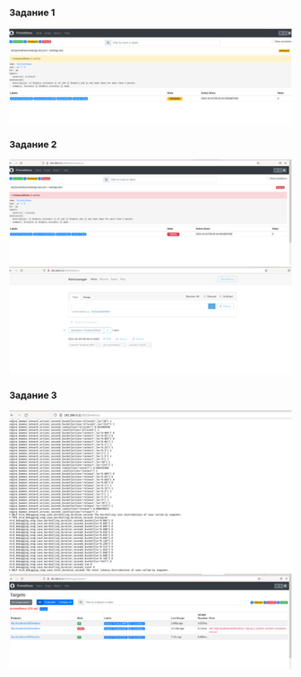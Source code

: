 <h3> Задание 1 </h3>

![alt text](https://github.com/Nildi/homework/blob/main/smon_hw6.1.png)

<h3> Задание 2 </h3>

![alt text](https://github.com/Nildi/homework/blob/main/smon_hw6.2.png)
![alt text](https://github.com/Nildi/homework/blob/main/smon_hw6.2.2.png)

<h3> Задание 3 </h3>

![alt text](https://github.com/Nildi/homework/blob/main/smon_hw6.3.png)
![alt text](https://github.com/Nildi/homework/blob/main/smon_hw6.3.1.png)
